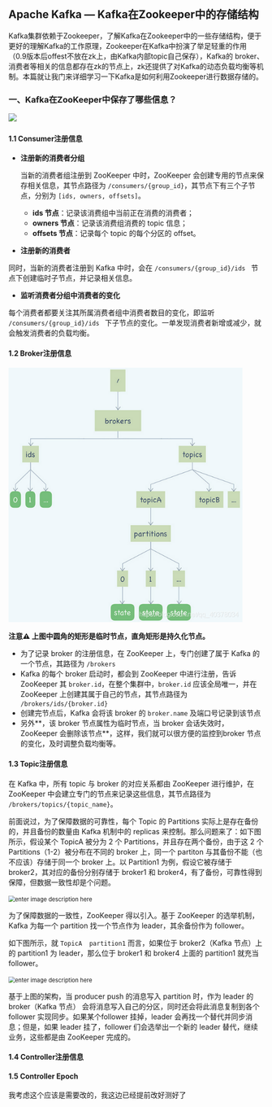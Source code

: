 ## Apache Kafka — Kafka在Zookeeper中的存储结构



Kafka集群依赖于Zookeeper，了解Kafka在Zookeeper中的一些存储结构，便于更好的理解Kafka的工作原理，Zookeeper在Kafka中扮演了举足轻重的作用（0.9版本后offest不放在zk上，由Kafka内部topic自己保存），Kafka的 broker、消费者等相关的信息都存在zk的节点上，zk还提供了对Kafka的动态负载均衡等机制。本篇就让我门来详细学习一下Kafka是如何利用Zookeeper进行数据存储的。



### 一、Kafka在ZooKeeper中保存了哪些信息？

![](https://img-blog.csdn.net/20140923175837147?watermark/2/text/aHR0cDovL2Jsb2cuY3Nkbi5uZXQvbGl6aGl0YW8=/font/5a6L5L2T/fontsize/400/fill/I0JBQkFCMA==/dissolve/70/gravity/SouthEast)

#### 1.1 Consumer注册信息

* **注册新的消费者分组**

  当新的消费者组注册到 ZooKeeper 中时，ZooKeeper 会创建专用的节点来保存相关信息，其节点路径为 `/consumers/{group_id}`，其节点下有三个子节点，分别为 `[ids, owners, offsets]`。

  * **ids 节点**：记录该消费组中当前正在消费的消费者；
  * **owners 节点**：记录该消费组消费的 topic 信息；
  * **offsets 节点**：记录每个 topic 的每个分区的 offset。

* **注册新的消费者**

同时，当新的消费者注册到 Kafka 中时，会在 `/consumers/{group_id}/ids ` 节点下创建临时子节点，并记录相关信息。

* **监听消费者分组中消费者的变化**

每个消费者都要关注其所属消费者组中消费者数目的变化，即监听 `/consumers/{group_id}/ids ` 下子节点的变化。一单发现消费者新增或减少，就会触发消费者的负载均衡。


#### 1.2 Broker注册信息



<img src="img/watermark,type_ZmFuZ3poZW5naGVpdGk,shadow_10,text_aHR0cHM6Ly9ibG9nLmNzZG4ubmV0L3FxXzQwMzc4MDM0,size_16,color_FFFFFF,t_70.png" style="zoom:80%;" />



**注意⚠️  上图中圆角的矩形是临时节点，直角矩形是持久化节点。**

- 为了记录 broker 的注册信息，在 ZooKeeper 上，专门创建了属于 Kafka 的一个节点，其路径为 `/brokers`
- Kafka 的每个 broker 启动时，都会到 ZooKeeper 中进行注册，告诉 ZooKeeper 其 `broker.id`，在整个集群中，`broker.id` 应该全局唯一，并在 ZooKeeper 上创建其属于自己的节点，其节点路径为 `/brokers/ids/{broker.id}`
- 创建完节点后，Kafka 会将该 broker 的 `broker.name` 及端口号记录到该节点
- 另外**，该 broker 节点属性为临时节点，当 broker 会话失效时，ZooKeeper 会删除该节点**，这样，我们就可以很方便的监控到broker 节点的变化，及时调整负载均衡等。
  

#### 1.3 Topic注册信息

在 Kafka 中，所有 topic 与 broker 的对应关系都由 ZooKeeper 进行维护，在 ZooKeeper 中会建立专门的节点来记录这些信息，其节点路径为 `/brokers/topics/{topic_name}`。

 前面说过，为了保障数据的可靠性，每个 Topic 的 Partitions 实际上是存在备份的，并且备份的数量由 Kafka 机制中的 replicas 来控制。那么问题来了：如下图所示，假设某个 TopicA 被分为 2 个 Partitions，并且存在两个备份，由于这 2 个 Partitions（1-2）被分布在不同的 broker 上，同一个 partiton 与其备份不能（也不应该）存储于同一个 broker 上。以 Partition1 为例，假设它被存储于 broker2，其对应的备份分别存储于 broker1 和 broker4，有了备份，可靠性得到保障，但数据一致性却是个问题。

<img src="https://images.gitbook.cn/7161bf30-cb00-11e8-bcac-99cd81fed45b" alt="enter image description here" style="zoom:80%;" />

为了保障数据的一致性，ZooKeeper 得以引入。基于 ZooKeeper 的选举机制，Kafka 为每一个 partition 找一个节点作为 leader，其余备份作为 follower。

如下图所示，就 ` TopicA  partition1 ` 而言，如果位于 broker2（Kafka 节点）上的 partition1 为 leader，那么位于 broker1 和 broker4 上面的 partition1 就充当 follower。

<img src="https://images.gitbook.cn/780e1ef0-cb00-11e8-9b13-63a667cc1a24" alt="enter image description here" style="zoom:80%;" />

基于上图的架构，当 producer push 的消息写入 partition 时，作为 leader 的 broker（Kafka 节点） 会将消息写入自己的分区，同时还会将此消息复制到各个 follower 实现同步。如果某个follower 挂掉，leader 会再找一个替代并同步消息；但是，如果 leader 挂了，follower 们会选举出一个新的 leader 替代，继续业务，这些都是由 ZooKeeper 完成的。


#### 1.4 Controller注册信息





#### 1.5 Controller Epoch

我考虑这个应该是需要改的，我这边已经提前改好测好了
